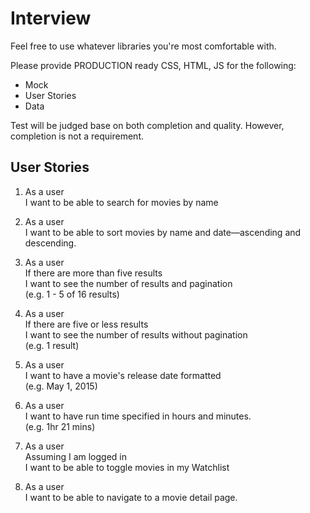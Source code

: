 # Interview

Feel free to use whatever libraries you're most comfortable with.

Please provide PRODUCTION ready CSS, HTML, JS for the following:

- Mock
- User Stories
- Data

Test will be judged base on both completion and quality. However, completion is not a requirement.

## User Stories

1. As a user  
I want to be able to search for movies by name

1. As a user  
I want to be able to sort movies by name and date—ascending and descending.

1. As a user  
If there are more than five results  
I want to see the number of results and pagination  
(e.g. 1 - 5 of 16 results)

1. As a user  
If there are five or less results  
I want to see the number of results without pagination  
(e.g. 1 result)

1. As a user  
I want to have a movie's release date formatted  
(e.g. May 1, 2015)

1. As a user  
I want to have run time specified in hours and minutes.  
(e.g. 1hr 21 mins)

1. As a user  
Assuming I am logged in  
I want to be able to toggle movies in my Watchlist

1. As a user  
I want to be able to navigate to a movie detail page.

